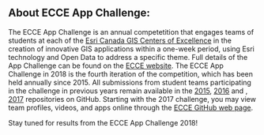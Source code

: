 ## About ECCE App Challenge:

The ECCE App Challenge is an annual competetition that engages teams of students at each of the [Esri Canada GIS Centers of Excellence](https://ecce.esri.ca/wpecce/schools/) in the creation of innovative GIS applications within a one-week period, using Esri technology and Open Data to address a specific theme.  Full details of the App Challenge can be found on the [ECCE website](https://ecce.esri.ca/wpecce/app-challenge/).  The ECCE App Challenge in 2018 is the fourth iteration of the competition, which has been held annually since 2015.  All submissions from student teams participating in the challenge in previous years remain available in the [2015](https://github.com/EsriCanada-CE/ecce-app-challenge-2015), [2016](https://github.com/EsriCanada-CE/ecce-app-challenge-2016) and , [2017](https://github.com/EsriCanada-CE/ecce-app-challenge-2017) repositories on GitHub.  Starting with the 2017 challenge, you may view team profiles, videos, and apps online through the [ECCE GitHub web page](https://esricanada-ce.github.io).

Stay tuned for results from the ECCE App Challenge 2018!
